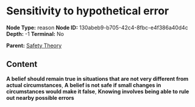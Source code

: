 # Sensitivity to hypothetical error

**Node Type:** reason
**Node ID:** 130abeb9-b705-42c4-8fbc-e4f386a40d4c
**Depth:** -1
**Terminal:** No

**Parent:** [Safety Theory](safety-theory.md)

## Content

**A belief should remain true in situations that are not very different from actual circumstances**, **A belief is not safe if small changes in circumstances would make it false**, **Knowing involves being able to rule out nearby possible errors**
